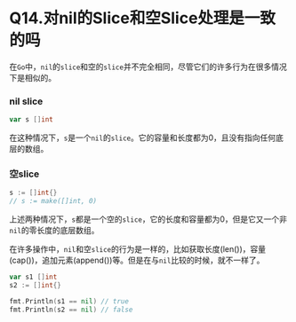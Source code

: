 # Q14.对nil的Slice和空Slice处理是一致的吗

在`Go`中，`nil`的`slice`和空的`slice`并不完全相同，尽管它们的许多行为在很多情况下是相似的。

### nil slice

```go
var s []int
```

在这种情况下，`s`是一个`nil`的`slice`。它的容量和长度都为0，且没有指向任何底层的数组。

### 空slice

```go
s := []int{}
// s := make([]int, 0)
```

上述两种情况下，`s`都是一个空的`slice`，它的长度和容量都为0，但是它又一个非`nil`的零长度的底层数组。

在许多操作中，`nil`和空`slice`的行为是一样的，比如获取长度(len())，容量(cap())，追加元素(append())等。但是在与`nil`比较的时候，就不一样了。

```go
var s1 []int
s2 := []int{}

fmt.Println(s1 == nil) // true
fmt.Println(s2 == nil) // false
```

